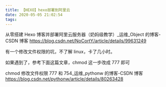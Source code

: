```yaml
---
title: 【HEXO】hexo部署到阿里云
date: 2020-05-05 21:02:54
tags:
---
```


从零搭建 Hexo 博客并部署阿里云服务器（奶妈级教学）\_运维\_Object 的博客-CSDN 博客 https://blog.csdn.net/NoCortY/article/details/99631249

有一个修改文件权限的坑，不了解 linux，卡了几小时。

如果遇到了，参考下面这篇文章，chmod 这一步改成 777 即可

chmod 修改文件权限 777 和 754\_运维\_pythonw 的博客-CSDN 博客 https://blog.csdn.net/pythonw/article/details/80263428
